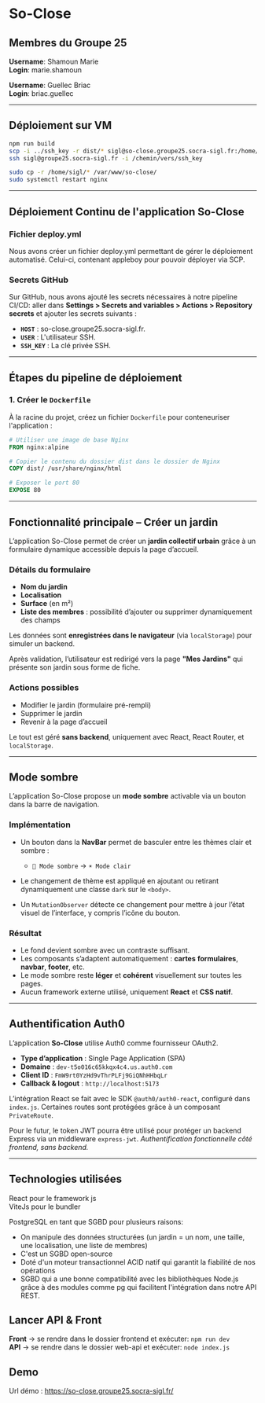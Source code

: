 # So-Close

## Membres du Groupe 25

**Username**: Shamoun Marie  
**Login**: marie.shamoun

**Username**: Guellec Briac  
**Login**: briac.guellec

---

## Déploiement sur VM

```bash
npm run build
scp -i ../ssh_key -r dist/* sigl@so-close.groupe25.socra-sigl.fr:/home/sigl/
ssh sigl@groupe25.socra-sigl.fr -i /chemin/vers/ssh_key

sudo cp -r /home/sigl/* /var/www/so-close/
sudo systemctl restart nginx
```

---

## Déploiement Continu de l'application So-Close

### Fichier deploy.yml

Nous avons créer un fichier deploy.yml permettant de gérer le
déploiement automatisé. Celui-ci, contenant appleboy pour pouvoir
déployer via SCP.

### Secrets GitHub

Sur GitHub, nous avons ajouté les secrets nécessaires à notre pipeline CI/CD:
aller dans **Settings > Secrets and variables > Actions > Repository secrets**
et ajouter les secrets suivants :

- **`HOST`** : so-close.groupe25.socra-sigl.fr.
- **`USER`** : L'utilisateur SSH.
- **`SSH_KEY`** : La clé privée SSH.

---

## Étapes du pipeline de déploiement

### 1. Créer le `Dockerfile`

À la racine du projet, créez un fichier `Dockerfile` pour
conteneuriser l'application :

```Dockerfile
# Utiliser une image de base Nginx
FROM nginx:alpine

# Copier le contenu du dossier dist dans le dossier de Nginx
COPY dist/ /usr/share/nginx/html

# Exposer le port 80
EXPOSE 80
```

---

## Fonctionnalité principale – Créer un jardin

L’application So-Close permet de créer un **jardin collectif urbain**
grâce à un formulaire dynamique accessible depuis la page d’accueil.

### Détails du formulaire

- **Nom du jardin**
- **Localisation**
- **Surface** (en m²)
- **Liste des membres** : possibilité
  d’ajouter ou supprimer dynamiquement des champs

Les données sont **enregistrées dans le navigateur** (via `localStorage`)
pour simuler un backend.

Après validation, l’utilisateur est redirigé vers la page **"Mes Jardins"**
qui présente son jardin sous forme de fiche.

### Actions possibles

- Modifier le jardin (formulaire pré-rempli)
- Supprimer le jardin
- Revenir à la page d’accueil

Le tout est géré **sans backend**, uniquement avec React, React Router, et `localStorage`.

---

## Mode sombre

L’application So-Close propose un **mode sombre** activable via un
bouton dans la barre de navigation.

### Implémentation

- Un bouton dans la **NavBar** permet de basculer entre les thèmes
  clair et sombre :

  - `🌙 Mode sombre` → `☀️ Mode clair`

- Le changement de thème est appliqué en ajoutant ou retirant
  dynamiquement une classe `dark` sur le `<body>`.

- Un `MutationObserver` détecte ce changement pour mettre à jour
  l’état visuel de l’interface, y compris l’icône du bouton.

### Résultat

- Le fond devient sombre avec un contraste suffisant.
- Les composants s’adaptent automatiquement : **cartes**
  **formulaires**, **navbar**, **footer**, etc.
- Le mode sombre reste **léger** et **cohérent** visuellement sur toutes les pages.
- Aucun framework externe utilisé, uniquement **React** et **CSS natif**.

---

## Authentification Auth0

L’application **So-Close** utilise Auth0 comme fournisseur OAuth2.

- **Type d’application** : Single Page Application (SPA)
- **Domaine** : `dev-t5o016c65kkqx4c4.us.auth0.com`
- **Client ID** : `FmW9rt0YzHd9vThrPLFj9GiQNhHHbqLr`
- **Callback & logout** : `http://localhost:5173`

L’intégration React se fait avec le SDK `@auth0/auth0-react`,
configuré dans `index.js`.
Certaines routes sont protégées grâce à un composant `PrivateRoute`.

Pour le futur, le token JWT pourra être utilisé pour protéger
un backend Express via un middleware `express-jwt`.
_Authentification fonctionnelle côté frontend, sans backend._

---

## Technologies utilisées

React pour le framework js \
ViteJs pour le bundler

PostgreSQL en tant que SGBD pour plusieurs raisons:
- On manipule des données structurées (un jardin = un nom, une taille, une localisation, une liste de membres)
- C'est un SGBD open-source
- Doté d'un moteur transactionnel ACID natif qui garantit la fiabilité de nos opérations
- SGBD qui a une bonne compatibilité avec les bibliothèques Node.js grâce à des modules comme pg qui facilitent l'intégration dans notre API REST.

## Lancer API & Front

**Front** -> se rendre dans le dossier frontend et exécuter: `npm run dev` \
**API** -> se rendre dans le dossier web-api et exécuter: `node index.js`

## Demo

Url démo : <https://so-close.groupe25.socra-sigl.fr/>
